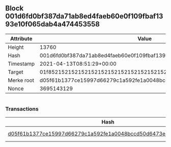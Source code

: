 ## Block 001d6fd0bf387da71ab8ed4faeb60e0f109fbaf1393e10f065dab4a474453558

Attribute | Value
--- | ---
Height | 13760
Hash | 001d6fd0bf387da71ab8ed4faeb60e0f109fbaf1393e10f065dab4a474453558
Timestamp | 2021-04-13T08:51:29+00:00
Target | 01f8521521521521521521521521521521521521521521521521521521521521
Merke root | d05f61b1377ce15997d66279c1a592fe1a0048bccd50d6473ecf98da81c76a2e
Nonce | 3695143129

```

```

### Transactions

Hash | Amount
--- | ---
[d05f61b1377ce15997d66279c1a592fe1a0048bccd50d6473ecf98da81c76a2e](d05f61b1377ce15997d66279c1a592fe1a0048bccd50d6473ecf98da81c76a2e.md) | 10.00000000 SKEPTI 
